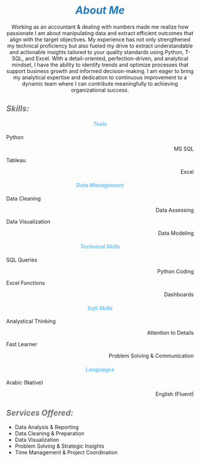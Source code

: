# ***<center><span style="color:#267CB9"> About Me </span></center>***

<center> Working as an accountant & dealing with numbers made me realize how passionate I am about manipulating data and extract efficient outcomes that align with the target objectives.
My experience has not only strengthened my technical proficiency but also fueled my drive to extract understandable and actionable insights tailored to your quality standards using Python, T-SQL, and Excel. With a detail-oriented, perfection-driven, and analytical mindset, I have the ability to identify trends and optimize processes that support business growth and informed decision-making.
I am eager to bring my analytical expertise and dedication to continuous improvement to a dynamic team where I can contribute meaningfully to achieving organizational success.</center>



## ***<span style="color:#727272"> Skills: </span>***
#### _<center><span style="color:#6bc2ff"> Tools </span></center>_
Python

<div align="right">MS SQL </div>

Tableau

<div align="right">Excel </div>

#### _<center><span style="color:#6bc2ff"> Data Management </span></center>_
Data Cleaning

<div align="right"> Data Assessing </div>

Data Visualization

<div align="right"> Data Modeling </div>

#### _<center><span style="color:#6bc2ff"> Technical Skills </span></center>_
SQL Queries

<div align="right"> Python Coding </div>

Excel Functions

<div align="right"> Dashboards </div>

#### *<center><span style="color:#6bc2ff"> Soft Skills </span></center>*
Analystical Thinking

<div align="right"> Attention to Details </div>

Fast Learner

<div align="right"> Problem Solving & Communication </div>

#### *<center><span style="color:#6bc2ff"> Languages </span></center>*
Arabic (Native)

<div align="right"> English (Fluent) </div>


## ***<span style="color:#727272"> Services Offered: </span>***
- Data Analysis & Reporting
- Data Cleaning & Preparation
- Data Visualization
- Problem Solving & Strategic Insights
- Time Management & Project Coordination
  

